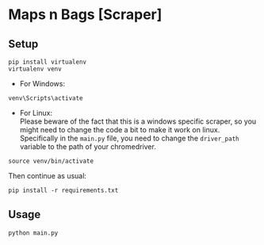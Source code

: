 # Maps n Bags [Scraper]

## Setup
```
pip install virtualenv
virtualenv venv
```
- For Windows:
```
venv\Scripts\activate
```
- For Linux:  
Please beware of the fact that this is a windows specific scraper, so you might need to change the code a bit to make it work on linux.  
Specifically in the `main.py` file, you need to change the `driver_path` variable to the path of your chromedriver.  
```
source venv/bin/activate
```

Then continue as usual:
```
pip install -r requirements.txt
```

## Usage
```
python main.py
```


